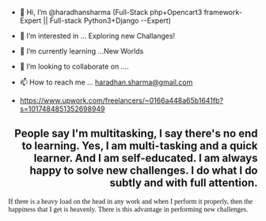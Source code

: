 - 👋 Hi, I’m @haradhansharma
(Full-Stack php+Opencart3 framework-Expert || Full-stack Python3+Django --Expert)

- 👀 I’m interested in ... Exploring new Challanges!
- 🌱 I’m currently learning ...New Worlds
- 💞️ I’m looking to collaborate on ....
- 📫 How to reach me ... haradhan.sharma@gmail.com
- https://www.upwork.com/freelancers/~0166a448a65b1641fb?s=1017484851352698949

<!---
haradhansharma/haradhansharma is a ✨ special ✨ repository because its `README.md` (this file) appears on your GitHub profile.
You can click the Preview link to take a look at your changes.
--->

<link href="https://maxcdn.bootstrapcdn.com/font-awesome/4.7.0/css/font-awesome.min.css" rel="stylesheet">

<h2 style="text-align:right">People say I'm multitasking, I say there's no end to learning. Yes, I am multi-tasking and a quick learner. And I am self-educated. I am always happy to solve new challenges. I do what I do subtly and with full attention.</h2>

<p style="font-family: cursive; color: #151515;">If there is a heavy load on the head in any work and when I perform it properly, then the happiness that I get is heavenly. There is this advantage in performing new challenges.</p>
<i class="fa fa-superpowers" aria-hidden="true"></i>




